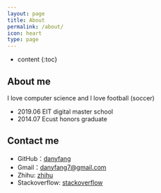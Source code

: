 ```yaml
---
layout: page
title: About
permalink: /about/
icon: heart
type: page
---
```


* content
{:toc}

## About me 


I love computer science and I love football (soccer)
* 2019.06 EIT digital master school
* 2014.07 Ecust honors graduate

## Contact me

* GitHub：[danyfang](https://github.com/danyfang)
* Gmail：danyfang7@gmail.com
* Zhihu: [zhihu](https://www.zhihu.com/people/fangxuqiang)
* Stackoverflow: [stackoverflow](https://stackoverflow.com/users/1621414/danyfang)



